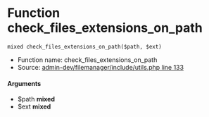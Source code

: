 Function check_files_extensions_on_path
===========================





    mixed check_files_extensions_on_path($path, $ext)

* Function name: check_files_extensions_on_path
* Source: [admin-dev/filemanager/include/utils.php line 133](https://github.com/PrestaShop/PrestaShop/blob/1.6.1.1/admin-dev/filemanager/include/utils.php#L133)

#### Arguments
* $path **mixed**
* $ext **mixed**


